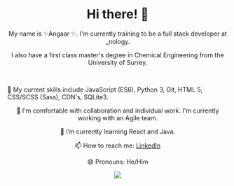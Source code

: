<h1 align="center">  Hi there! 👋 </h1> 

<p align="center"> My name is ✨Angaar ✨. I'm currently training to be a full stack developer at _nology. </p>

<p align="center"> I also have a first class master's degree in Chemical Engineering from the University of Surrey. </p> 
<br> 
<div align="center"> 
<p style="text-align: left;"> 🔭 My current skills include JavaScript (ES6), Python 3, Git, HTML 5, CSS/SCSS (Sass), CDN's, SQLite3. </p>
<p> 👯 I'm comfortable with collaboration and individual work. I'm currently working with an Agile team.</p>    
<p> 🌱 I’m currently learning React and Java. </p>
<p> 📫 How to reach me: <a href="https://www.linkedin.com/in/angaar-uriakhil-1723a71b4/"> LinkedIn </a> </p> 
 
<p> 😄 Pronouns: He/Him </p> 

</div> 



<p align="center">
<a href="https://github.com/anuraghazra/github-readme-stats">
  <img src="https://github-readme-stats.vercel.app/api?username=angaar96&show_icons=true&theme=tokyonight"/>
</a>
</p> 
